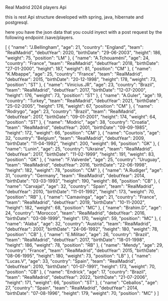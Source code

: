 Real Madrid 2024 players Api 

this is rest Api structure developed with spring, java, hibernate and postgresql.

here you have the json data that you could inyect with a post request by the following endpoint /save/players.

[
{
	"name": "J.Bellingham",
        "age": 21,
        "country": "England",
        "team": "RealMadrid",
        "debutYear": 2020,
        "birthDate": "29-06-2003",
        "height": 186,
        "weight": 75,
        "position": "LM"
},
{
	"name": "A.Tchouaméni",
        "age": 24,
        "country": "France",
        "team": "RealMadrid",
        "debutYear": 2018,
        "birthDate": "27-01-2000",
        "height": 187,
        "weight": 81,
        "position": "CM"
},
{
	"name": "K.Mbappe",
        "age": 25,
        "country": "France",
        "team": "RealMadrid",
        "debutYear": 2015,
        "birthDate": "20-12-1998",
        "height": 178,
        "weight": 73,
        "position": "ST"
},
{
	"name": "Vinicius.JR",
        "age": 23,
        "country": "Brazil",
        "team": "RealMadrid",
        "debutYear": 2017,
        "birthDate": "12-07-2000",
        "height": 176,
        "weight": 73,
        "position": "ST"
},
{
	"name": "A.Guler",
        "age": 19,
        "country": "Turkey",
        "team": "RealMadrid",
        "debutYear": 2021,
        "birthDate": "25-02-2005",
        "height": 176,
        "weight": 67,
        "position": "CM"
},
{
	"name": "Rodrygo",
        "age": 23,
        "country": "Brazil",
        "team": "RealMadrid",
        "debutYear": 2017,
        "birthDate": "09-01-2001",
        "height": 174,
        "weight": 64,
        "position": "ST"
},
{
	"name": "Modric",
        "age": 38,
        "country": "Croatia",
        "team": "RealMadrid",
        "debutYear": 2001,
        "birthDate": "09-09-1985",
        "height": 172,
        "weight": 66,
        "position": "CM"
},
{
	"name": "Courtois",
        "age": 32,
        "country": "Belgium",
        "team": "RealMadrid",
        "debutYear": 2009,
        "birthDate": "11-04-1992",
        "height": 200,
        "weight": 96,
        "position": "GK"
},
{
	"name": "Lunin",
        "age": 25,
        "country": "Ukraine",
        "team": "RealMadrid",
        "debutYear": 2017,
        "birthDate": "11-02-1999",
        "height": 191,
        "weight": 83,
        "position": "GK"
},
{
	"name": "F.Valverde",
        "age": 25,
        "country": "Uruguay",
        "team": "RealMadrid",
        "debutYear": 2016,
        "birthDate": "22-06-1998",
        "height": 182,
        "weight": 78,
        "position": "CM"
},
{
	"name": "A.Rudiger",
        "age": 31,
        "country": "Germany",
        "team": "RealMadrid",
        "debutYear": 2014,
        "birthDate": "03-03-1993",
        "height": 190,
        "weight": 86,
        "position": "CB"
},
{
	"name": "Carvajal",
        "age": 32,
        "country": "Spain",
        "team": "RealMadrid",
        "debutYear": 2010,
        "birthDate": "11-01-1992",
        "height": 173,
        "weight": 70,
        "position": "RB"
},
{
	"name": "Camavinga",
        "age": 21,
        "country": "France",
        "team": "RealMadrid",
        "debutYear": 2019,
        "birthDate": "10-11-2002",
        "height": 182,
        "weight": 68,
        "position": "MC"
},
{
	"name": "Brahim.D",
        "age": 24,
        "country": "Morocco",
        "team": "RealMadrid",
        "debutYear": 2016,
        "birthDate": "03-08-1999",
        "height": 170,
        "weight": 59,
        "position": "MC"
},
{
	"name": "Alaba",
        "age": 32,
        "country": "Austria",
        "team": "RealMadrid",
        "debutYear": 2007,
        "birthDate": "24-06-1992",
        "height": 180,
        "weight": 78,
        "position": "CB"
},
{
	"name": "E.Militao",
        "age": 26,
        "country": "Brazil",
        "team": "RealMadrid",
        "debutYear": 2017,
        "birthDate": "18-01-1998",
        "height": 186,
        "weight": 78,
        "position": "RB"
},
{
	"name": "Mendy",
        "age": 29,
        "country": "France",
        "team": "RealMadrid",
        "debutYear": 2015,
        "birthDate": "08-06-1995",
        "height": 180,
        "weight": 73,
        "position": "LB"
},
{
	"name": "Lucas.V",
        "age": 33,
        "country": "Spain",
        "team": "RealMadrid",
        "debutYear": 2010,
        "birthDate": "01-07-1991",
        "height": 173,
        "weight": 70,
        "position": "CB"
},
{
	"name": "Endrick",
        "age": 17,
        "country": "Brazil",
        "team": "RealMadrid",
        "debutYear": 2022,
        "birthDate": "21-07-2006",
        "height": 171,
        "weight": 66,
        "position": "ST"
},
{
	"name": "Ceballos",
        "age": 27,
        "country": "Spain",
        "team": "RealMadrid",
        "debutYear": 2014,
        "birthDate": "07-08-1996",
        "height": 179,
        "weight": 70,
        "position": "MC"
}
]
